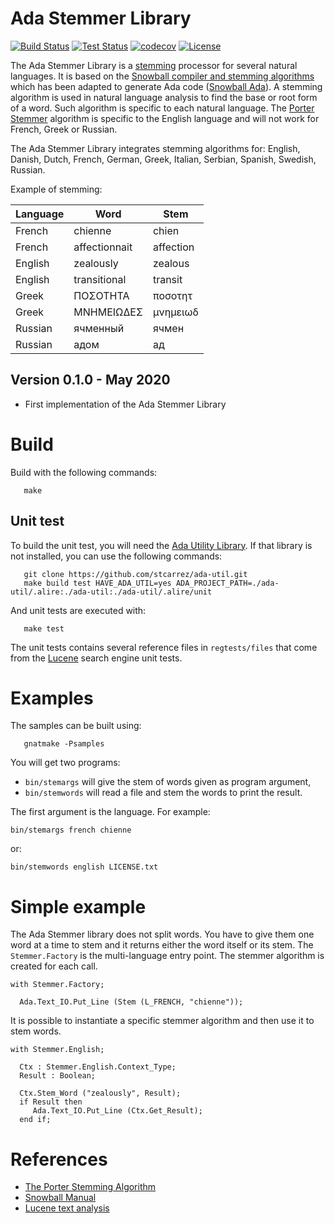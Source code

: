 # Ada Stemmer Library

[![Build Status](https://img.shields.io/jenkins/s/https/jenkins.vacs.fr/Bionic-Ada-Stemmer.svg)](https://jenkins.vacs.fr/job/Bionic-Ada-Stemmer/)
[![Test Status](https://img.shields.io/jenkins/t/https/jenkins.vacs.fr/Bionic-Ada-Stemmer.svg)](https://jenkins.vacs.fr/job/Bionic-Ada-Stemmer/)
[![codecov](https://codecov.io/gh/stcarrez/ada-stemmer/branch/master/graph/badge.svg)](https://codecov.io/gh/stcarrez/ada-stemmer)
[![License](https://img.shields.io/badge/license-APACHE2-blue.svg)](LICENSE)

The Ada Stemmer Library is a [stemming](https://en.wikipedia.org/wiki/Stemming) processor for several
natural languages.  It is based on the [Snowball compiler and stemming algorithms](https://snowballstem.org/)
which has been adapted to generate Ada code ([Snowball Ada](https://github.com/stcarrez/snowball/tree/ada-support)).
A stemming algorithm is used in natural language analysis to find
the base or root form of a word.  Such algorithm is specific to each natural language.
The [Porter Stemmer](https://tartarus.org/martin/PorterStemmer/) algorithm is specific to the English language
and will not work for French, Greek or Russian.

The Ada Stemmer Library integrates stemming algorithms for:
English, Danish, Dutch, French, German, Greek, Italian, Serbian, Spanish, Swedish, Russian.

Example of stemming:

|Language | Word          | Stem       |
|---------|---------------|------------|
|French   | chienne       | chien      |
|French   | affectionnait | affection  |
|English  | zealously     | zealous    |
|English  | transitional  | transit    |
|Greek    | ΠΟΣΟΤΗΤΑ      | ποσοτητ    |
|Greek    | ΜΝΗΜΕΙΩΔΕΣ    | μνημειωδ   |
|Russian  | ячменный      | ячмен      |
|Russian  | адом          | ад         |


## Version 0.1.0 - May 2020

* First implementation of the Ada Stemmer Library

# Build

Build with the following commands:
```
   make
```

## Unit test

To build the unit test, you will need the [Ada Utility Library](https://github.com/stcarrez/ada-util).
If that library is not installed, you can use the following commands:
```
   git clone https://github.com/stcarrez/ada-util.git
   make build test HAVE_ADA_UTIL=yes ADA_PROJECT_PATH=./ada-util/.alire:./ada-util:./ada-util/.alire/unit
```

And unit tests are executed with:
```
   make test
```

The unit tests contains several reference files in `regtests/files` that come from the
[Lucene](https://lucene.apache.org) search engine unit tests.

# Examples

The samples can be built using:
```
   gnatmake -Psamples
```

You will get two programs:

* `bin/stemargs` will give the stem of words given as program argument,
* `bin/stemwords` will read a file and stem the words to print the result.

The first argument is the language.  For example:

```
bin/stemargs french chienne
```

or:

```
bin/stemwords english LICENSE.txt
```


# Simple example

The Ada Stemmer library does not split words.  You have to give them one word at a time
to stem and it returns either the word itself or its stem.  The `Stemmer.Factory` is
the multi-language entry point.  The stemmer algorithm is created for each call.

```
with Stemmer.Factory;

  Ada.Text_IO.Put_Line (Stem (L_FRENCH, "chienne"));
```

It is possible to instantiate a specific stemmer algorithm and then use it to stem
words.

```
with Stemmer.English;

  Ctx : Stemmer.English.Context_Type;
  Result : Boolean;

  Ctx.Stem_Word ("zealously", Result);
  if Result then
     Ada.Text_IO.Put_Line (Ctx.Get_Result);
  end if;
```

# References

* [The Porter Stemming Algorithm](https://tartarus.org/martin/PorterStemmer/)
* [Snowball Manual](http://snowball.tartarus.org/compiler/snowman.html)
* [Lucene text analysis](https://lucene.apache.org/core/8_5_1/core/org/apache/lucene/analysis/package-summary.html#package.description)
